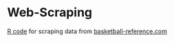 # Web-Scraping
[R code](https://github.com/nbizzle23/Web-Scraping/blob/master/ScrapingNBAdata.R) for scraping data from [basketball-reference.com](https://www.basketball-reference.com/)
